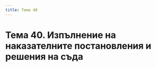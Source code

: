 ```yaml
---
title: Тема 40
---
```


# **Тема 40. Изпълнение на наказателните постановления и решения на съда**


